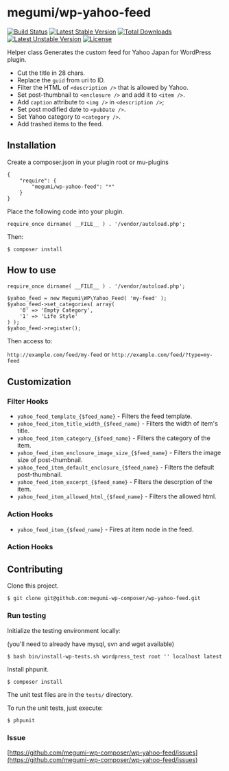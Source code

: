 # megumi/wp-yahoo-feed

[![Build Status](https://travis-ci.org/megumi-wp-composer/wp-yahoo-feed.svg?branch=master)](https://travis-ci.org/megumi-wp-composer/wp-yahoo-feed) [![Latest Stable Version](https://poser.pugx.org/megumi/wp-yahoo-feed/v/stable.svg)](https://packagist.org/packages/megumi/wp-yahoo-feed) [![Total Downloads](https://poser.pugx.org/megumi/wp-yahoo-feed/downloads.svg)](https://packagist.org/packages/megumi/wp-yahoo-feed) [![Latest Unstable Version](https://poser.pugx.org/megumi/wp-yahoo-feed/v/unstable.svg)](https://packagist.org/packages/megumi/wp-yahoo-feed) [![License](https://poser.pugx.org/megumi/wp-yahoo-feed/license.svg)](https://packagist.org/packages/megumi/wp-yahoo-feed)

Helper class Generates the custom feed for Yahoo Japan for WordPress plugin.

* Cut the title in 28 chars.
* Replace the `guid` from uri to ID.
* Filter the HTML of `<description />` that is allowed by Yahoo.
* Set post-thumbnail to `<enclosure />` and add it to `<item />`.
* Add `caption` attribute to `<img />` in `<description />`;
* Set post modified date to `<pubDate />`.
* Set Yahoo category to `<category />`.
* Add trashed items to the feed.

## Installation

Create a composer.json in your plugin root or mu-plugins

```
{
    "require": {
        "megumi/wp-yahoo-feed": "*"
    }
}
```

Place the following code into your plugin.

```
require_once dirname( __FILE__ ) . '/vendor/autoload.php';
```

Then:

```
$ composer install
```

## How to use

```
require_once dirname( __FILE__ ) . '/vendor/autoload.php';

$yahoo_feed = new Megumi\WP\Yahoo_Feed( 'my-feed' );
$yahoo_feed->set_categories( array(
    '0' => 'Empty Category',
    '1' => 'Life Style'
) );
$yahoo_feed->register();
```

Then access to:

`http://example.com/feed/my-feed` or `http://example.com/feed/?type=my-feed`

## Customization

### Filter Hooks

* `yahoo_feed_template_{$feed_name}` - Filters the feed template.
* `yahoo_feed_item_title_width_{$feed_name}` - Filters the width of item's title.
* `yahoo_feed_item_category_{$feed_name}` - Filters the category of the item.
* `yahoo_feed_item_enclosure_image_size_{$feed_name}` - Filters the image size of post-thumbnail.
* `yahoo_feed_item_default_enclosure_{$feed_name}` - Filters the default post-thumbnail.
* `yahoo_feed_item_excerpt_{$feed_name}` - Filters the descrption of the item.
* `yahoo_feed_item_allowed_html_{$feed_name}` - Filters the allowed html.

### Action Hooks

* `yahoo_feed_item_{$feed_name}` - Fires at item node in the feed.

### Action Hooks

## Contributing

Clone this project.

```
$ git clone git@github.com:megumi-wp-composer/wp-yahoo-feed.git
```

### Run testing

Initialize the testing environment locally:

(you'll need to already have mysql, svn and wget available)

```
$ bash bin/install-wp-tests.sh wordpress_test root '' localhost latest
```

Install phpunit.

```
$ composer install
```

The unit test files are in the `tests/` directory.

To run the unit tests, just execute:

```
$ phpunit
```

### Issue

[https://github.com/megumi-wp-composer/wp-yahoo-feed/issues](https://github.com/megumi-wp-composer/wp-yahoo-feed/issues)
